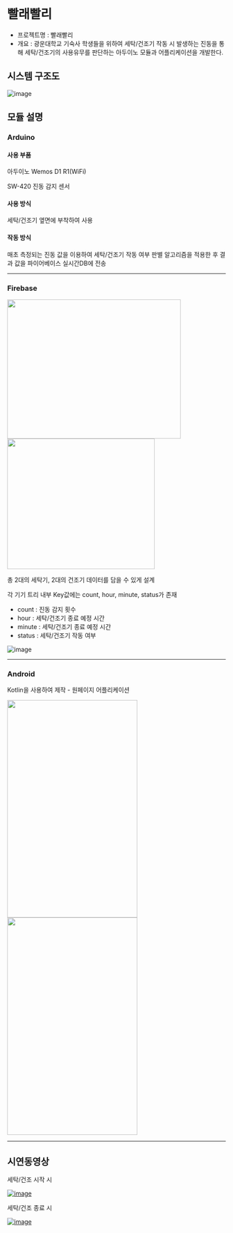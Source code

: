 # 빨래빨리

- 프로젝트명 : 빨래빨리
- 개요 : 광운대학교 기숙사 학생들을 위하여 세탁/건조기 작동 시 발생하는 진동을 통해 세탁/건조기의 사용유무를 판단하는 아두이노 모듈과 어플리케이션을 개발한다.

## 시스템 구조도
![image](https://user-images.githubusercontent.com/33370179/174574521-a5e08c7a-5252-4fd4-9ed1-43a63063302d.png)

## 모듈 설명
### Arduino

#### 사용 부품
아두이노 Wemos D1 R1(WiFi)

SW-420 진동 감지 센서

#### 사용 방식
세탁/건조기 옆면에 부착하여 사용

#### 작동 방식
매초 측정되는 진동 값을 이용하여 세탁/건조기 작동 여부 판별 알고리즘을 적용한 후 결과 값을 파이어베이스 실시간DB에 전송

---

### Firebase
<img src="https://user-images.githubusercontent.com/33370179/174575531-295fc150-0137-4c14-82e7-a6bf7cec4f28.png" width="400" height="320"/><img src="https://user-images.githubusercontent.com/33370179/174575542-13195b36-8762-46db-8e07-139475ab8f7d.png" width="340" height="300"/>

총 2대의 세탁기, 2대의 건조기 데이터를 담을 수 있게 설계

각 기기 트리 내부 Key값에는 count, hour, minute, status가 존재

- count : 진동 감지 횟수
- hour : 세탁/건조기 종료 예정 시간
- minute : 세탁/건조기 종료 예정 시간
- status : 세탁/건조기 작동 여부

![image](https://user-images.githubusercontent.com/33370179/174576700-85e9d594-5de6-4f44-bd79-64505a9fad02.png)

---

### Android

Kotlin을 사용하여 제작 - 원페이지 어플리케이션

<img src="https://user-images.githubusercontent.com/33370179/174576841-a9403630-18a7-4ca6-bc51-b841a3d73273.png" width="300" height="500"/>   <img src="https://user-images.githubusercontent.com/33370179/174576851-6754c9c0-7728-4a9f-b022-8bcfcd229bf6.png" width="300" height="500"/>


---


## 시연동영상
세탁/건조 시작 시

[![image](https://user-images.githubusercontent.com/33370179/174578237-58debad5-137e-42d9-9b4c-5e390b5186ec.png)](https://youtu.be/cq7c3yvnx0M)

세탁/건조 종료 시

[![image](https://user-images.githubusercontent.com/33370179/174578405-e2d48616-df35-4db0-84c5-e2b293c76bf8.png)](https://www.youtube.com/watch?v=FKocxYjqaSo)
